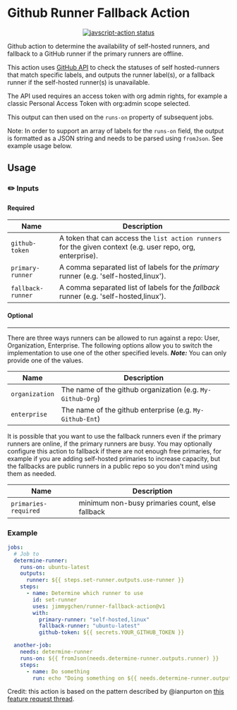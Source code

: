 # Github Runner Fallback Action

<p align="center">
  <a href="https://github.com/jimmygchen/runner-fallback-action/actions"><img alt="javscript-action status" src="https://github.com/jimmygchen/runner-fallback-action/workflows/units-test/badge.svg"></a>
</p>

Github action to determine the availability of self-hosted runners, and fallback to a GitHub runner if the primary runners are offline.

This action uses [GitHub API](https://docs.github.com/en/rest/actions/self-hosted-runners?apiVersion=2022-11-28#list-self-hosted-runners-for-a-repository) to check the statuses of self hosted-runners that match specific labels, and outputs the runner label(s), or a fallback runner if the self-hosted runner(s) is unavailable.

The API used requires an access token with org admin rights, for example a classic Personal Access Token with org:admin scope selected.

This output can then used on the `runs-on` property of subsequent jobs. 

Note: In order to support an array of labels for the `runs-on` field, the output is formatted as a JSON string and needs to be parsed using `fromJson`. See example usage below.



## Usage

### ✏️ Inputs

#### Required

|       Name        |                                          Description                                                       |
| ----------------- | ---------------------------------------------------------------------------------------------------------- |
|  `github-token`   | A token that can access the `list action runners` for the given context (e.g. user repo, org, enterprise). |
|  `primary-runner` | A comma separated list of labels for the _primary_ runner (e.g. 'self-hosted,linux').                      |
| `fallback-runner` | A comma separated list of labels for the _fallback_ runner (e.g. 'self-hosted,linux').                     |


#### Optional
---

There are three ways runners can be allowed to run against a repo: User, Organization, Enterprise. The following options allow you to switch the implementation to use one of the other specified levels. **_Note:_** You can only provide one of the values.

|       Name       |                     Description                                    |
| ---------------- | ------------------------------------------------------------------ |
| `organization`   | The name of the github organization (e.g. `My-Github-Org`)         |
| `enterprise`     | The name of the github enterprise (e.g. `My-Github-Ent`)           |

It is possible that you want to use the fallback runners even if the primary runners are online,
if the primary runners are busy. You may optionally configure this action to fallback if there
are not enough free primaries, for example if you are adding self-hosted primaries to increase capacity, but the fallbacks are public runners in a public repo so you don't mind using them as needed.

|       Name           |                     Description                 |
| -------------------- | ----------------------------------------------- |
| `primaries-required` | minimum non-busy primaries count, else fallback |




### Example
```yaml
jobs:
  # Job to 
  determine-runner:
    runs-on: ubuntu-latest
    outputs:
      runner: ${{ steps.set-runner.outputs.use-runner }}
    steps:
      - name: Determine which runner to use
        id: set-runner
        uses: jimmygchen/runner-fallback-action@v1
        with:
          primary-runner: "self-hosted,linux"
          fallback-runner: "ubuntu-latest"
          github-token: ${{ secrets.YOUR_GITHUB_TOKEN }}

  another-job:
    needs: determine-runner
    runs-on: ${{ fromJson(needs.determine-runner.outputs.runner) }}
    steps:
      - name: Do something
        run: echo "Doing something on ${{ needs.determine-runner.outputs.runner }}"
```

Credit: this action is based on the pattern described by @ianpurton on [this feature request thread](https://github.com/orgs/community/discussions/20019#discussioncomment-5414593).
